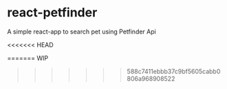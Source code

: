 # react-petfinder
A simple  react-app to search pet using Petfinder Api

<<<<<<< HEAD

=======
WIP 
>>>>>>> 588c7411ebbb37c9bf5605cabb0806a968908522
